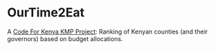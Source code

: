 # OurTime2Eat

A [Code For Kenya KMP Project](https://medium.com/code-for-africa/lift-off-kenyan-newsrooms-get-tech-support-cb6066d23efd#.ez1a3y78i): Ranking of Kenyan counties (and their governors) based on budget allocations.
